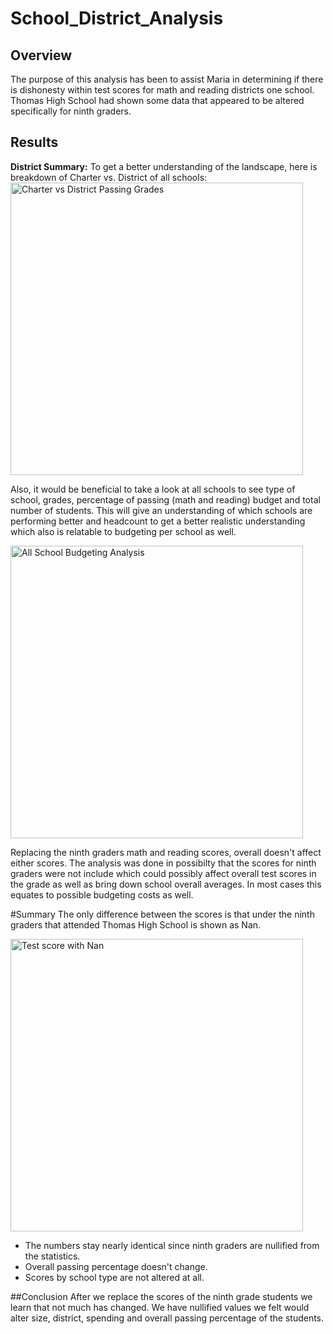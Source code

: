 # School_District_Analysis

## Overview
The purpose of this analysis has been to assist Maria in determining if there is dishonesty within test scores for math and reading districts one school.  Thomas High School had shown some data that appeared to be altered specifically for ninth graders.  

## Results

**District Summary:**
To get a better understanding of the landscape, here is breakdown of Charter vs. District of all schools:
<img width="468" alt="Charter vs District Passing Grades" src="https://user-images.githubusercontent.com/85530690/125225985-33668900-e29e-11eb-882a-2779479d481f.png">

Also, it would be beneficial to take a look at all schools to see type of school, grades, percentage of passing (math and reading) budget and total number of students.  This will give an understanding of which schools are performing better and headcount to get a better realistic understanding which also is relatable to budgeting per school as well.

<img width="468" alt="All School Budgeting Analysis" src="https://user-images.githubusercontent.com/85530690/125226049-52fdb180-e29e-11eb-8ec0-e37b8f7ccc0c.png">

Replacing the ninth graders math and reading scores, overall doesn't affect either scores.  The analysis was done in possibilty that the scores for ninth graders were not include which could possibly affect overall test scores in the grade as well as bring down school overall averages. In most cases this equates to possible budgeting costs as well.

#Summary
The only difference between the scores is that under the ninth graders that attended Thomas High School is shown as Nan.

<img width="468" alt="Test score with Nan" src="https://user-images.githubusercontent.com/85530690/125226703-8f7ddd00-e29f-11eb-8c18-b79592692efe.png">

- The numbers stay nearly identical since ninth graders are nullified from the statistics.
- Overall passing percentage doesn't change.
- Scores by school type are not altered at all.

##Conclusion
After we replace the scores of the ninth grade students we learn that not much has changed.   We have nullified  values we felt would alter size, district, spending and overall passing percentage of the students.  
